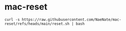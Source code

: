 # mac-reset

```curl -s https://raw.githubusercontent.com/NaeNate/mac-reset/refs/heads/main/reset.sh | bash```
